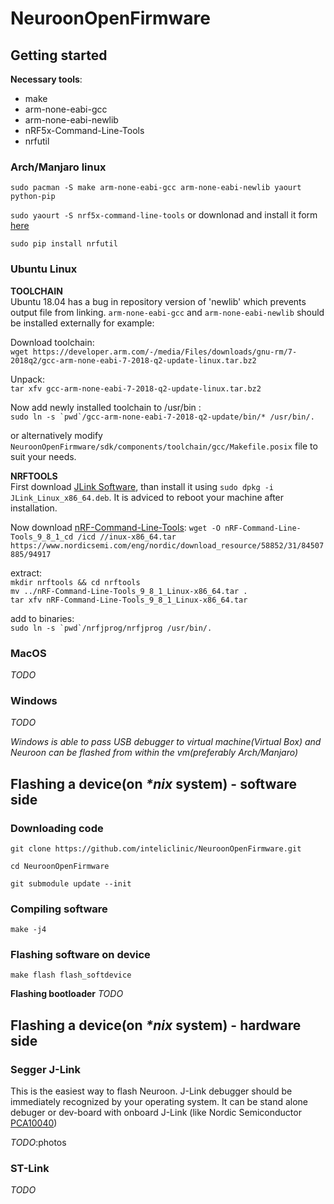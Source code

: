 # NeuroonOpenFirmware

## Getting started

**Necessary tools**:
- make
- arm-none-eabi-gcc
- arm-none-eabi-newlib
- nRF5x-Command-Line-Tools
- nrfutil

### Arch/Manjaro linux
```sudo pacman -S make arm-none-eabi-gcc arm-none-eabi-newlib yaourt python-pip```

```sudo yaourt -S nrf5x-command-line-tools``` or downlonad and install it form [here](https://www.nordicsemi.com/eng/nordic/download_resource/51386/31/93193012/94917)

```sudo pip install nrfutil```

### Ubuntu Linux
**TOOLCHAIN**\
Ubuntu 18.04 has a bug in repository version of 'newlib' which prevents output file from linking. ```arm-none-eabi-gcc``` and ```arm-none-eabi-newlib``` should be installed externally for example:

Download toolchain:\
```wget https://developer.arm.com/-/media/Files/downloads/gnu-rm/7-2018q2/gcc-arm-none-eabi-7-2018-q2-update-linux.tar.bz2```

Unpack:\
```tar xfv gcc-arm-none-eabi-7-2018-q2-update-linux.tar.bz2```

Now add newly installed toolchain to /usr/bin :\
```sudo ln -s `pwd`/gcc-arm-none-eabi-7-2018-q2-update/bin/* /usr/bin/.```

or alternatively modify ```NeuroonOpenFirmware/sdk/components/toolchain/gcc/Makefile.posix``` file to suit your needs.

**NRFTOOLS**\
First download [JLink Software](https://www.segger.com/downloads/jlink/JLink_Linux_x86_64.deb), than install it using ```sudo dpkg -i JLink_Linux_x86_64.deb```. It is adviced to reboot your machine after installation.

Now download [nRF-Command-Line-Tools](https://www.nordicsemi.com/eng/nordic/download_resource/58852/31/84507885/94917): ```wget -O nRF-Command-Line-Tools_9_8_1_cd /icd //inux-x86_64.tar https://www.nordicsemi.com/eng/nordic/download_resource/58852/31/84507885/94917```

extract:\
```mkdir nrftools && cd nrftools```\
```mv ../nRF-Command-Line-Tools_9_8_1_Linux-x86_64.tar .```\
```tar xfv nRF-Command-Line-Tools_9_8_1_Linux-x86_64.tar```

add to binaries:\
```sudo ln -s `pwd`/nrfjprog/nrfjprog /usr/bin/.```

### MacOS
*TODO*
### Windows
*TODO*

*Windows is able to pass USB debugger to virtual machine(Virtual Box) and Neuroon can be flashed from within the vm(preferably Arch/Manjaro)*

## Flashing a device(on *\*nix* system) - software side
### Downloading code
```git clone https://github.com/inteliclinic/NeuroonOpenFirmware.git```

```cd NeuroonOpenFirmware```

```git submodule update --init```
### Compiling software
```make -j4```
### Flashing software on device
```make flash flash_softdevice```

**Flashing bootloader**
*TODO*


## Flashing a device(on *\*nix* system) - hardware side
### Segger J-Link
This is the easiest way to flash Neuroon. J-Link debugger should be immediately recognized by your operating system.
It can be stand alone debuger or dev-board with onboard J-Link (like Nordic Semiconductor [PCA10040](http://infocenter.nordicsemi.com/index.jsp?topic=%2Fcom.nordic.infocenter.nrf52%2Fdita%2Fnrf52%2Fdevelopment%2Fnrf52_dev_kit.html))

*TODO*:photos
### ST-Link
*TODO*
